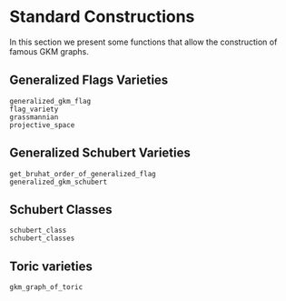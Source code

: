 # Standard Constructions

In this section we present some functions that allow the construction of famous GKM graphs.

## Generalized Flags Varieties

```@docs
generalized_gkm_flag
flag_variety
grassmannian
projective_space
```

## Generalized Schubert Varieties
```@docs
get_bruhat_order_of_generalized_flag
generalized_gkm_schubert
```
## Schubert Classes
```@docs
schubert_class
schubert_classes
```

## Toric varieties

```@docs
gkm_graph_of_toric
```